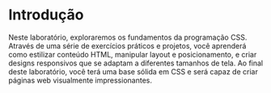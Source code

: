 # Introdução

Neste laboratório, exploraremos os fundamentos da programação CSS. Através de uma série de exercícios práticos e projetos, você aprenderá como estilizar conteúdo HTML, manipular layout e posicionamento, e criar designs responsivos que se adaptam a diferentes tamanhos de tela. Ao final deste laboratório, você terá uma base sólida em CSS e será capaz de criar páginas web visualmente impressionantes.
